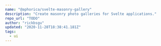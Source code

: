 ```yaml
---
name: "@aphorica/svelte-masonry-gallery"
description: "Create masonry photo galleries for Svelte applications."
repo_url: "TODO"
author: "rickbsgu"
updated: "2020-11-28T18:38:41.181Z"
tags: 
  - ui
---
```

